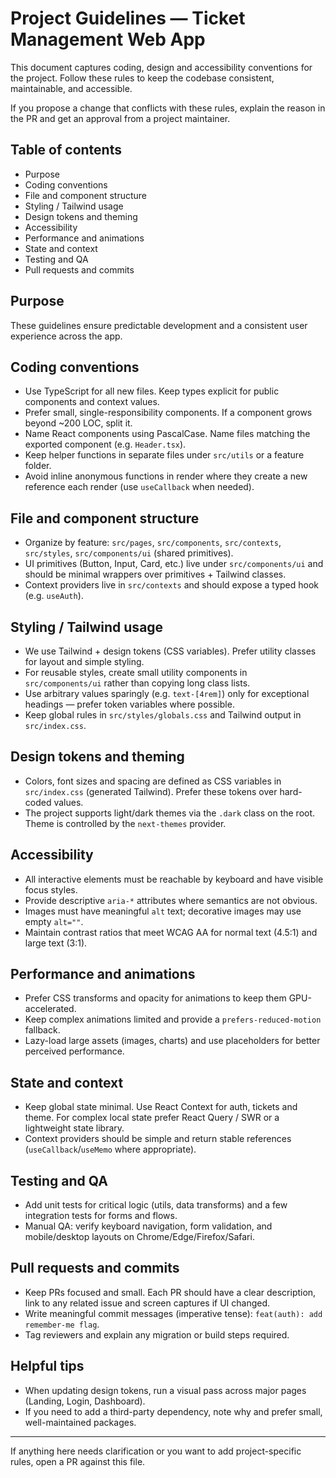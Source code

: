 # Project Guidelines — Ticket Management Web App

This document captures coding, design and accessibility conventions for the project. Follow these rules to keep the
codebase consistent, maintainable, and accessible.

If you propose a change that conflicts with these rules, explain the reason in the PR and get an approval from a
project maintainer.

## Table of contents
- Purpose
- Coding conventions
- File and component structure
- Styling / Tailwind usage
- Design tokens and theming
- Accessibility
- Performance and animations
- State and context
- Testing and QA
- Pull requests and commits

## Purpose

These guidelines ensure predictable development and a consistent user experience across the app.

## Coding conventions

- Use TypeScript for all new files. Keep types explicit for public components and context values.
- Prefer small, single-responsibility components. If a component grows beyond ~200 LOC, split it.
- Name React components using PascalCase. Name files matching the exported component (e.g. `Header.tsx`).
- Keep helper functions in separate files under `src/utils` or a feature folder.
- Avoid inline anonymous functions in render where they create a new reference each render (use `useCallback` when needed).

## File and component structure

- Organize by feature: `src/pages`, `src/components`, `src/contexts`, `src/styles`, `src/components/ui` (shared primitives).
- UI primitives (Button, Input, Card, etc.) live under `src/components/ui` and should be minimal wrappers over primitives + Tailwind classes.
- Context providers live in `src/contexts` and should expose a typed hook (e.g. `useAuth`).

## Styling / Tailwind usage

- We use Tailwind + design tokens (CSS variables). Prefer utility classes for layout and simple styling.
- For reusable styles, create small utility components in `src/components/ui` rather than copying long class lists.
- Use arbitrary values sparingly (e.g. `text-[4rem]`) only for exceptional headings — prefer token variables where possible.
- Keep global rules in `src/styles/globals.css` and Tailwind output in `src/index.css`.

## Design tokens and theming

- Colors, font sizes and spacing are defined as CSS variables in `src/index.css` (generated Tailwind). Prefer these tokens over hard-coded values.
- The project supports light/dark themes via the `.dark` class on the root. Theme is controlled by the `next-themes` provider.

## Accessibility

- All interactive elements must be reachable by keyboard and have visible focus styles.
- Provide descriptive `aria-*` attributes where semantics are not obvious.
- Images must have meaningful `alt` text; decorative images may use empty `alt=""`.
- Maintain contrast ratios that meet WCAG AA for normal text (4.5:1) and large text (3:1).

## Performance and animations

- Prefer CSS transforms and opacity for animations to keep them GPU-accelerated.
- Keep complex animations limited and provide a `prefers-reduced-motion` fallback.
- Lazy-load large assets (images, charts) and use placeholders for better perceived performance.

## State and context

- Keep global state minimal. Use React Context for auth, tickets and theme. For complex local state prefer React Query / SWR or a lightweight state library.
- Context providers should be simple and return stable references (`useCallback`/`useMemo` where appropriate).

## Testing and QA

- Add unit tests for critical logic (utils, data transforms) and a few integration tests for forms and flows.
- Manual QA: verify keyboard navigation, form validation, and mobile/desktop layouts on Chrome/Edge/Firefox/Safari.

## Pull requests and commits

- Keep PRs focused and small. Each PR should have a clear description, link to any related issue and screen captures if UI changed.
- Write meaningful commit messages (imperative tense): `feat(auth): add remember-me flag`.
- Tag reviewers and explain any migration or build steps required.

## Helpful tips

- When updating design tokens, run a visual pass across major pages (Landing, Login, Dashboard).
- If you need to add a third-party dependency, note why and prefer small, well-maintained packages.

---

If anything here needs clarification or you want to add project-specific rules, open a PR against this file.
